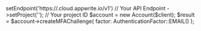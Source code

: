 <?php

use Appwrite\Client;
use Appwrite\Services\Account;
use Appwrite\Enums\AuthenticationFactor;

$client = (new Client())
    ->setEndpoint('https://<REGION>.cloud.appwrite.io/v1') // Your API Endpoint
    ->setProject('<YOUR_PROJECT_ID>'); // Your project ID

$account = new Account($client);

$result = $account->createMFAChallenge(
    factor: AuthenticationFactor::EMAIL()
);